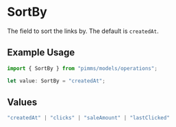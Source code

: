 # SortBy

The field to sort the links by. The default is `createdAt`.

## Example Usage

```typescript
import { SortBy } from "pimms/models/operations";

let value: SortBy = "createdAt";
```

## Values

```typescript
"createdAt" | "clicks" | "saleAmount" | "lastClicked"
```